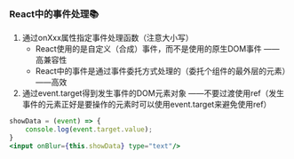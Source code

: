 ### React中的事件处理📚

1. 通过onXxx属性指定事件处理函数（注意大小写）
   * React使用的是自定义（合成）事件，而不是使用的原生DOM事件 —— 高兼容性
   * React中的事件是通过事件委托方式处理的（委托个组件的最外层的元素）——高效
2. 通过event.target得到发生事件的DOM元素对象 ——不要过渡使用ref（发生事件的元素正好是要操作的元素时可以使用event.target来避免使用ref）

```jsx
showData = (event) => {
    console.log(event.target.value);
}
<input onBlur={this.showData} type="text"/>
```

